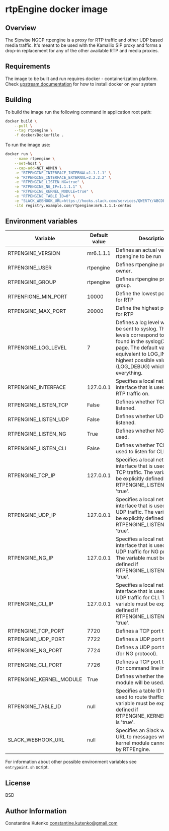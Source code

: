 # rtpEngine docker image

## Overview

The Sipwise NGCP rtpengine is a proxy for RTP traffic and other UDP based media traffic. It's meant to be used with the Kamailio SIP proxy and forms a drop-in replacement for any of the other available RTP and media proxies.

## Requirements

The image to be built and run requires docker - containerization platform. Check [upstream documentation](https://docs.docker.com/install)
for how to install docker on your system

## Building

To build the image run the following command in application root path:

```bash
docker build \
    --pull \
    --tag rtpengine \
    -f docker/Dockerfile .
```

To run the image use:

```bash
docker run \
    --name rtpengine \
    --net=host \
    --cap-add=NET_ADMIN \
    -e "RTPENGINE_INTERFACE_INTERNAL=1.1.1.1" \
    -e "RTPENGINE_INTERFACE_EXTERNAL=2.2.2.2" \
    -e "RTPENGINE_LISTEN_NG=true" \
    -e "RTPENGINE_NG_IP=1.1.1.1" \
    -e "RTPENGINE_KERNEL_MODULE=true" \
    -e "RTPENGINE_TABLE_ID=0" \
    -e "SLACK_WEBHOOK_URL=https://hooks.slack.com/services/QWERTY/ABCDFG/ABCDFG" \
    -itd registry.example.com/rtpengine:mr6.1.1.1-centos
```

## Environment variables

| Variable | Default value | Description |
| ---------| ------------- | ----------- |
| RTPENGINE_VERSION       | mr6.1.1.1     | Defines an actual version of rtpengine to be run |
| RTPENGINE_USER          | rtpengine     | Defines rtpengine process owner.|
| RTPENGINE_GROUP         | rtpengine     | Defines rtpengine process group.|
| RTPENFIGNE_MIN_PORT     | 10000         | Define the lowest port to use for RTP|
| RTPENGINE_MAX_PORT      | 20000         | Define the highest port to use for RTP|
| RTPENGINE_LOG_LEVEL     | 7             | Defines a log level which will be sent to syslog. The log levels correspond to the ones found in the syslog(3) man page. The default value is 6, equivalent to LOG_INFO. The highest possible value is 7 (LOG_DEBUG) which will log everything. |
| RTPENGINE_INTERFACE     | 127.0.0.1     | Specifies a local network interface that is used to listen RTP traffic on. |
| RTPENGINE_LISTEN_TCP    | False         | Defines whether TCP port is listened. |
| RTPENGINE_LISTEN_UDP    | False         | Defines whether UDP port is listened. |
| RTPENGINE_LISTEN_NG     | True          | Defines whether NG protocol is used. |
| RTPENGINE_LISTEN_CLI    | False         | Defines whether TCP port is used to listen for CLI. |
| RTPENGINE_TCP_IP        | 127.0.0.1     | Specifies a local network interface that is used to listen TCP traffic. The variable must be explicitly defined if RTPENGINE_LISTEN_TCP is 'true'. |
| RTPENGINE_UDP_IP        | 127.0.0.1     | Specifies a local network interface that is used to listen UDP traffic. The variable must be explicitly defined if RTPENGINE_LISTEN_UDP is 'true'.|
| RTPENGINE_NG_IP         | 127.0.0.1     | Specifies a local network interface that is used to listen UDP traffic for NG protocol. The variable must be explicitly defined if RTPENGINE_LISTEN_NG is 'true'.|
| RTPENGINE_CLI_IP        | 127.0.0.1     | Specifies a local network interface that is used to listen UDP traffic for CLI. The variable must be explicitly defined if RTPENGINE_LISTEN_CLI is 'true'.|
| RTPENGINE_TCP_PORT      | 7720          | Defines a TCP port to listen on. |
| RTPENGINE_UDP_PORT      | 7722          | Defines a UDP port to listen on. |
| RTPENGINE_NG_PORT       | 7724          | Defines a UDP port to listen on (for NG protocol). |
| RTPENGINE_CLI_PORT      | 7726          | Defines a TCP port to listen on (for command line interface). |
| RTPENGINE_KERNEL_MODULE | True          | Defines whether the kernel module will be used. |
| RTPENGINE_TABLE_ID      | null          | Specifies a table ID that will be used to route thaffic. The variable must be explicitly defined if RTPENGINE_KERNEL_MODULE is 'true'. |
| SLACK_WEBHOOK_URL       | null          | Specifies an Slack webhook URL to messages when the kernel module cannot be used by RTPEngine. |

For information about other possible environment variables see <code>entrypoint.sh</code> script.

## License

BSD

## Author Information

Constantine Kutenko <constantine.kutenko@gmail.com> 
